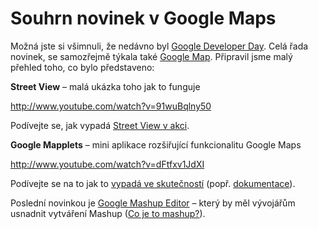 <!--
title : Souhrn novinek v Google Maps
author : Roman Ožana <ozana@omdesign.cz>
date : 3.6.2007 10:55:00
tags : google, mapy, video
-->

# Souhrn novinek v Google Maps

Možná jste si všimnuli, že nedávno byl [Google Developer Day][1]. Celá řada novinek, se samozřejmě týkala také [Google Map][2]. Připravil jsme malý přehled toho, co bylo představeno:

**Street View** &#8211; malá ukázka toho jak to funguje

http://www.youtube.com/watch?v=91wuBqlny50

Podívejte se, jak vypadá [Street View v akci][3].

**Google Mapplets** &#8211; mini aplikace rozšiřující funkcionalitu Google Maps

http://www.youtube.com/watch?v=dFtfxv1JdXI

Podívejte se na to jak to [vypadá ve skutečností][4] (popř. [dokumentace][5]).

Poslední novinkou je [Google Mashup Editor][6] &#8211; který by měl vývojářům usnadnit vytváření Mashup ([Co je to mashup?][7]).

 [1]: http://youtube.com/googledeveloperday "Google Developer Day - YouTube kanál"
 [2]: http://maps.google.com/ "Google Maps"
 [3]: http://maps.google.com/maps?f=q&hl=en&q=&layer=c&cbll=40.75859,-73.98509&cbp=1,16.9191318327974,0.5,0&ie=UTF8&om=1&ll=40.760366,-73.984584&spn=0.006079,0.01133&z=17 "New York - 7th Ave / W 46th St"
 [4]: http://maps.google.com/preview "Google Mapplets v akci"
 [5]: http://www.google.com/apis/maps/documentation/mapplets/index.html "Google Mapplets Concepts and Examples"
 [6]: http://code.google.com/gme/ "Google Mashup Editor - Mashup Framework and Tools"
 [7]: http://www.certodej.cz/view/mashup-aneb-m "Mashup aneb Míchanice pro Web 2.0"